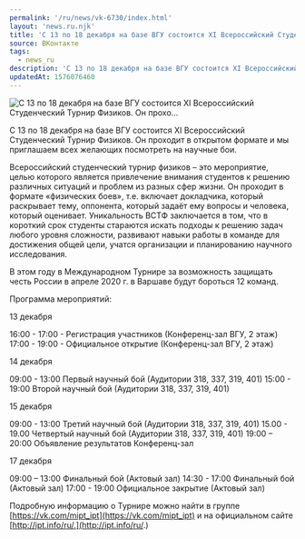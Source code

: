 ```yaml
---
permalink: '/ru/news/vk-6730/index.html'
layout: 'news.ru.njk'
title: 'С 13 по 18 декабря на базе ВГУ состоится XI Всероссийский Студенческий Турнир Физиков. Он прохо…'
source: ВКонтакте
tags:
  - news_ru
description: 'С 13 по 18 декабря на базе ВГУ состоится XI Всероссийский Студенческий Турнир Физиков. Он прохо…'
updatedAt: 1576076460
---
```

![С 13 по 18 декабря на базе ВГУ состоится XI Всероссийский Студенческий Турнир Физиков. Он прохо…](https://sun9-43.userapi.com/impg/c857432/v857432146/1116fb/1ucdmlHXtK0.jpg?size=1280x904&quality=96&proxy=1&sign=601a8b2071b94ea186d5b856b70644a1&c_uniq_tag=K_6hAVx17Saqc3yElAhN1399AwU2yeL0nEFoRkxFfJ0&type=album)

С 13 по 18 декабря на базе ВГУ состоится XI Всероссийский Студенческий Турнир Физиков. Он проходит в открытом формате и мы приглашаем всех желающих посмотреть на научные бои.

Всероссийский студенческий турнир физиков – это мероприятие, целью которого является привлечение внимания студентов к решению различных ситуаций и проблем из разных сфер жизни. Он проходит в формате «физических боев», т.е. включает докладчика, который раскрывает тему, оппонента, который задаёт ему вопросы и человека, который оценивает. Уникальность ВСТФ заключается в том, что в короткий срок студенты стараются искать подходы к решению задач любого уровня сложности, развивают навыки работы в команде для достижения общей цели, учатся организации и планированию научного исследования.

В этом году в Международном Турнире за возможность защищать честь России в апреле 2020 г. в Варшаве будут бороться 12 команд.

Программа мероприятий:

13 декабря

16:00 - 17:00 - Регистрация участников (Конференц-зал ВГУ, 2 этаж)
17:00 - 19:00 - Официальное открытие (Конференц-зал ВГУ, 2 этаж)

14 декабря

09:00 - 13:00 Первый научный бой (Аудитории 318, 337, 319, 401)
15:00 - 19:00 Второй научный бой (Аудитории 318, 337, 319, 401)

15 декабря

09:00 - 13:00 Третий научный бой (Аудитории 318, 337, 319, 401)
15.00 - 19.00 Четвертый научный бой (Аудитории 318, 337, 319, 401)
19:00 – 20:00 Объявление результатов Конференц-зал

17 декабря

09:00 – 13:00 Финальный бой (Актовый зал)
14:30 - 17:00 Финальный бой (Актовый зал)
17:00 - 19:00 Официальное закрытие (Актовый зал)

Подробную информацию о Турнире можно найти в группе [https://vk.com/mipt_ipt](https://vk.com/mipt_ipt) и на официальном сайте [http://ipt.info/ru/.](http://ipt.info/ru/.)
